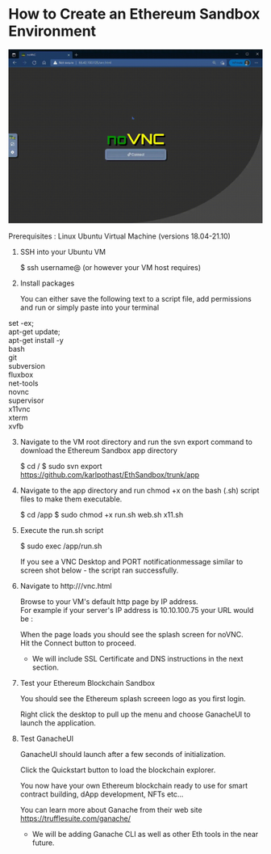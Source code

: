 # How to Create an Ethereum Sandbox Environment

![alt text](https://github.com/karlpothast/EthSandbox/blob/master/Eth-NoVNC.gif) 

Prerequisites : 
	Linux Ubuntu Virtual Machine (versions 18.04-21.10)

1. SSH into your Ubuntu VM

	 $ ssh username@<ip address> (or however your VM host requires)

2. Install packages

	 You can either save the following text to a script file, add permissions and run or simply paste into your terminal

set -ex; \
apt-get update; \
apt-get install -y \
bash \
git \
subversion \
fluxbox \
net-tools \
novnc \
supervisor \
x11vnc \
xterm \
xvfb


3. Navigate to the VM root directory and run the svn export command to download the Ethereum Sandbox app directory
	
	$ cd /
	$ sudo svn export https://github.com/karlpothast/EthSandbox/trunk/app

4. Navigate to the app directory and run chmod +x on the bash (.sh) script files to make them executable.

	$ cd /app
	$ sudo chmod +x run.sh web.sh x11.sh

5. Execute the run.sh script

	$ sudo exec /app/run.sh
	
	If you see a VNC Desktop and PORT notificationmessage similar to screen shot below - the script ran successfully.
	
	 


6. Navigate to http://<your-VM-IPaddress>/vnc.html

	Browse to your VM's default http page by IP address.  
	For example if your server's IP address is 10.10.100.75 your URL would be :
  
   

	When the page loads you should see the splash screen for noVNC.  
   Hit the Connect button to proceed.
	
	* We will include SSL Certificate and DNS instructions in the next section.


7. Test your Ethereum Blockchain Sandbox

	 You should see the Ethereum splash screeen logo as you first login.
   
   	 

	 Right click the desktop to pull up the menu and choose GanacheUI to launch the application.
 
	  

8. Test GanacheUI  

    GanacheUI should launch after a few seconds of initialization.

    

	Click the Quickstart button to load the blockchain explorer. 

    

	You now have your own Ethereum blockchain ready to use for smart contract building, dApp development, NFTs etc...

	You can learn more about Ganache from their web site https://trufflesuite.com/ganache/

	* We will be adding Ganache CLI as well as other Eth tools in the near future.



